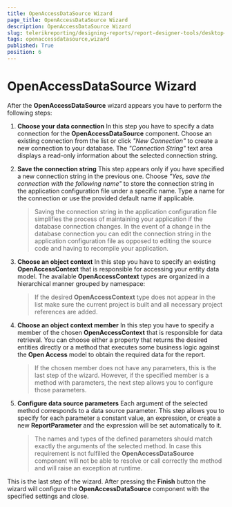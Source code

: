 ```yaml
---
title: OpenAccessDataSource Wizard
page_title: OpenAccessDataSource Wizard 
description: OpenAccessDataSource Wizard
slug: telerikreporting/designing-reports/report-designer-tools/desktop-designers/tools/data-source-wizards/openaccessdatasource-wizard
tags: openaccessdatasource,wizard
published: True
position: 6
---
```


# OpenAccessDataSource Wizard

After the __OpenAccessDataSource__ wizard appears you have to perform the following steps: 

1. __Choose your data connection__ In this step you have to specify a data connection for the __OpenAccessDataSource__ component. Choose an existing connection from the list or click *"New Connection"* to create a new connection to your database. The *"Connection String"* text area displays a read-only information about the selected connection string. 

1. __Save the connection string__ This step appears only if you have specified a new connection string in the previous one. Choose *"Yes, save the connection with the following name"* to store the connection string in the application configuration file under a specific name. Type a name for the connection or use the provided default name if applicable. 

   >Saving the connection string in the application configuration file simplifies the process of maintaining your application if the database connection changes. In the event of a change in the database connection you can edit the connection string in the application configuration file as opposed to editing the source code and having to recompile your application. 

1. __Choose an object context__ In this step you have to specify an existing __OpenAccessContext__ that is responsible for accessing your entity data model. The available __OpenAccessContext__ types are organized in a hierarchical manner grouped by namespace: 

   >If the desired __OpenAccessContext__ type does not appear in the list make sure the current project is built and all necessary project references are added. 

1. __Choose an object context member__ In this step you have to specify a member of the chosen __OpenAccessContext__ that is responsible for data retrieval. You can choose either a property that returns the desired entities directly or a method that executes some business logic against the __Open Access__ model to obtain the required data for the report. 

   >If the chosen member does not have any parameters, this is the last step of the wizard. However, if the specified member is a method with parameters, the next step allows you to configure those parameters. 

1. __Configure data source parameters__ Each argument of the selected method corresponds to a data source parameter. This step allows you to specify for each parameter a constant value, an expression, or create a new __ReportParameter__ and the expression will be set automatically to it. 

   >The names and types of the defined parameters should match exactly the arguments of the selected method. In case this requirement is not fulfilled the  __OpenAccessDataSource__ component will not be able to resolve or call correctly the method and will raise an exception at runtime. 

This is the last step of the wizard. After pressing the __Finish__ button the wizard will configure the __OpenAccessDataSource__ component with the specified settings and close.
